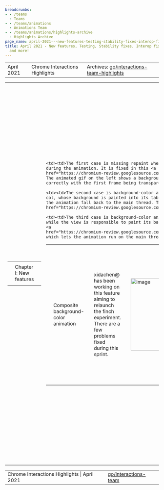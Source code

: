 ```yaml
---
breadcrumbs:
- - /teams
  - Teams
- - /teams/animations
  - Animations Team
- - /teams/animations/highlights-archive
  - Highlights Archive
page_name: april-2021---new-features-testing-stability-fixes-interop-fixes-metrics-and-more
title: April 2021 - New features, Testing, Stability fixes, Interop fixes, Metrics
  and more!
---
```


<table>
<tr>

<td>April 2021</td>

<td>Chrome Interactions Highlights</td>

<td>Archives: <a href="http://go/animations-team-highlights">go/interactions-team-highlights</a></td>

</tr>
</table>

<table>
<tr>

<td><table></td>
<td><tr></td>

<td><td>Chapter I: New features</td></td>

<td></tr></td>
<td></table></td>

<td><table></td>
<td><tr></td>

<td><td>Composite background-color animation</td></td>

<td><td>xidachen@ has been working on this feature aiming to relaunch the finch experiment. There are a few problems fixed during this sprint.</td></td>

<td><td><img alt="image" src="https://lh5.googleusercontent.com/F7Gd8acS30ufVNV31rACPtetP79aWl1e7A_6-egImHkIvP0HkTw8JezzJ9sGWDaTq90ESIT-AD2GzFziWEWT22vS8jQWypRx6XGa5jh1PhpJOqwv_e_l23yaTbPfPv7xIJzLY2ndjTOWTfw8mKN0kM5Utu3_KDwC3YtMCRXUdPwSR8VE" height=236 width=283></td></td>

<td><td>The first one is decouple paint and compositing, which is shown in the above diagram. Before, we call “CheckCanStartAnimationOnCompositor” during the paint stage to determine whether the element should be painted off the main thread or not. Then at the compositing stage, we call the function again to determine whether or not the animation can run on the compositor thread. This causes problems because the property tree node can change during the paint and compositing. The problem is now fixed in this <a href="https://chromium-review.googlesource.com/c/chromium/src/+/2740697">CL</a>, by not calling the above function during the paint stage, which requires us to implement a paint worklet code path to paint the element off the main thread.</td></td>

<td><td><img alt="image" src="https://lh5.googleusercontent.com/uMKCYFltvvzDFGgiOR0YM4RJAxCcXs2v1-CB6NjDKik24WSMmQ4l7QENYqmVBrwJXK_iYU-twKbkwe3qdmxuN4EhiUlAe-VzEbf3XzIQzcjdQAr2dF9fcDasCv9NrbXsOkwxvFDgd_G3PkzWVhUZFLJZpKkocEsCzFemLRAPJXyMr6c4" height=156.15577889447238 width=160.92156862745097><img alt="image" src="https://lh4.googleusercontent.com/mApGNxMJzTxfJyspM3dC2hDD5PxZPI0IbHlJXiUBojIatvcvUKruCfZ1dUaHo9oClrZybovSobha5abys1xu7JcVsoLuqVEnryeXE8O97ERzAPzQj5q_c3hfyxODc3alzEnHI9fSq6QtvcViSgCPrt1au2FDar9Yqf6hjyU7G3S6khE-" height=102 width=158></td></td>

<td><td>The second problem is missing repaint in a few cases, which is tracked in this <a href="http://crbug.com/1184832">bug</a>. During this sprint we have fixed most of them.</td></td>

    <td><td>The first case is missing repaint when the background is transparent
    during the animation. It is fixed in this <a
    href="https://chromium-review.googlesource.com/c/chromium/src/+/2739318">CL</a>.
    The animated gif on the left shows a background-color animation runs
    correctly with the first frame being transparent.</td></td>

    <td><td>The second case is background-color animation on table row or table
    col, whose background is painted into its table cell. In this case, we let
    the animation fall back to the main thread. This is fixed by this <a
    href="https://chromium-review.googlesource.com/c/chromium/src/+/2774182">CL</a>.</td></td>

    <td><td>The third case is background-color animation on the body animation,
    while the view is responsible to paint its background. It is fixed by this
    <a
    href="https://chromium-review.googlesource.com/c/chromium/src/+/2779551">CL</a>,
    which lets the animation run on the main thread.</td></td>

<td><td>Experimental: native paint worklet</td></td>

<td><td><img alt="image" src="https://lh6.googleusercontent.com/u4OXEWMRPI3jWZR3_7-yw4U3MTZzhp0HWcChG2GQzAplntSgS630soR4OHdF5FRPXDkcH7SBj2VLeubgwnZXuw5a2NbofZ5oLc_XC8DJtsB9DDmlo5WoSII-Ycf9sF9uSjis53JpIbp1CYXgoC1LR0CdJdR01p5Lc-eHpGfYPVoMxUSD" height=115 width=156><img alt="image" src="https://lh5.googleusercontent.com/LF-91rvLBmPzQjggeMwXQvees1eS98AvSlHfVn4zHgGdU-x2XVxiA9FOP3wfl2PGn_KACQX_Sl3nxmb2ve4xDOyLEohQ8TB0Nbt9NUh69KX4qok_Y8m6JT6fticXtTzNMTb0GRTKOc_FxERI9MKAcJiV_VILCai3Ip_iFD44VPgK6b9t" height=155.50314465408803 width=159.22981366459626></td></td>

<td><td>Our team is partnering with the skia team, to develop a variant of CSS paint worklet (a native paint worklet), to paint the background faster using native code.</td></td>

<td><td>The picture on the left shows example usage (full <a href="https://jsbin.com/foxasib/10/edit?html,css,js">JSBin</a> example). In the example, we don’t need to use the traditional CSS paint APIs such as “addModule” or “registerPaint”. Rather we use the “skottie” as the name to identify that this is native paint worklet.</td></td>

<td><td>The change is in a work-in-progress <a href="https://chromium-review.googlesource.com/c/chromium/src/+/2776692">CL</a>, currently the animation is running on the main thread, we need some more work to move it off the main thread.</td></td>

<td><td>Declarative show-hide explainer</td></td>

<td><td><img alt="image" src="https://lh4.googleusercontent.com/GBgzBa5UiaD5eZJ8uQvoFS6XgwJLNzTJXNxrAfI7YVCf1xXRAB_60I4NWtH6wq-0Hyu-CIIZfixOSVpjwGl4f084v0fUa2DX2UWifvj8i22ige0EO9VuvUDXKdamGPV72_e-DrmhwDxqb31lo6H1mlzbINbXAcxAg3cejGkZU4bpwYzY" height=181 width=283></td></td>

<td><td>flackr@ published an explainer for the plethora of options to implement tabs.</td></td>

<td><td>It has received early feedback from Brian Kardell regarding additional constraints and other options.</td></td>

<td></tr></td>
<td></table></td>

<td><table></td>
<td><tr></td>

<td><td>Chapter II: Testing</td></td>

<td><td>liviutinta@ fixed flaky test pointer_event_pointercapture_in_frame in this <a href="https://chromium-review.googlesource.com/c/chromium/src/+/2745276">CL</a>. Specifically, the issues found are:</td></td>

    <td><td>Successive test_driver.Actions().pointerMove might lead to coalesced
    pointermove events.</td></td>

    <td><td>test_driver.Actions().send() is asynchronous, the test assumed that
    it was synchronous.</td></td>

    <td><td>Differences between the test_driver.Actions() event streams between
    Windows/Linux.</td></td>

    <td><td>Order of pointerup/lostpointercapture when pointer travels across
    frames not well defined. Opened <a
    href="https://github.com/w3c/pointerevents/issues/355">PEWG</a> issue. This
    still leads to rare flaky runs.</td></td>

<td></tr></td>
<td></table></td>

<td><table></td>
<td><tr></td>

<td><td>Chapter III: Stability fixes</td></td>

<td></tr></td>
<td></table></td>

<td><table></td>
<td><tr></td>

<td><td>CHECK failure during cc animation timing calculation</td></td>

<td><td><img alt="image" src="https://lh3.googleusercontent.com/I6C6OMx1NCkE_II9gODyBjZWWhx5p3W5EP1eu9QYQ67bqgqud2m57pDBpCIjCTdU5W_UVj0ttJ926PJAUFi94fpXp_gFb2NcMzrkiFnZaSF2j7029gYhIZp6rd82bikH3O59P5zMboIwE1PrKfpfKt1Dz5xQjddJsCPcnp_3QOO6UW37" height=133 width=283></td></td>

<td><td>kevers@ worked on the problem where cc does timing calculations a bit differently from WAAPI with respect to animations. The problem is shown in the above code snippets. We verified the timing conversion as part of the check for eligibility to run on the compositor, but we didn’t consider time_offset when making the determination. The solution is to include time_offset in the calculation.</td></td>

<td><td>Crash GestureNavSimple::OnOverscrollModeChange</td></td>

<td><td><img alt="image" src="https://lh5.googleusercontent.com/esadj0fzfzQpcgNrzGxyJ_syNrllUSVLwrHXAJv_OCtJn6hHlnI3pe0Hg7DbE6G92o7-7S5sUrqYDAta_U2MKB_UOtr8p6Xm5myTsS2j_viQ4ZP_jNghQwYv3nJbCCe0BiHzUnXG9hrpPnGY4bQdzBqfy08kllRyV4tyks-2_FrQakoq" height=59 width=111><img alt="image" src="https://lh6.googleusercontent.com/xGKhq1xxbus-Etdfb4zkdnRLnUntPYGC8TSsG-pdoi1Za2hlfrNOvoPfHAwiRf-BcEJRJfkMI8pfWlpt9QOyXP5cEtYhLRU6kxLtpbTOTtKu139Jkt4t-NK1DXrM27SWOR9bmqQ6x-CejXQQ_KUV31DjCQ5Q6mNAPaWvKiPu7JnEfbu2" height=50 width=160></td></td>

<td><td>flackr@ <a href="https://chromium-review.googlesource.com/c/chromium/src/+/2791883">fixed</a> a crash that is due to object lifetime issue. The problem is that an unowned pointer was given to the RenderWidgetHostViewAura’s OverscrollController delegate, when the view did not guarantee that the delegate stayed alive. In some cases the web contents (and delegate) could be destroyed before the view resulting in using the deleted delegate.</td></td>

<td></tr></td>
<td><tr></td>

<td><td>Browser-verified user activation shows misleading data!</td></td>

<td><td>mustaq@ worked on the finch experiment on browser-verified user activation. Currently the finch data suggests verification failure rate is about 0.7%.</td></td>

    <td><td>Similar failures even in the Control groups where the feature is
    disabled.</td></td>

    <td><td>The Control group is consistently better/worse than the Enabled
    groups.</td></td>

    <td><td>This is the <a
    href="https://docs.google.com/document/d/1_4Tg9Bt1OXO6mjAF3a-gaH07G-siGKeSkj13GQnOmjo/edit#bookmark=id.qztvoysscbtv">report</a>
    for the finch.</td></td>

<td><td>The only explanation is maybe extension messaging <a href="https://bugs.chromium.org/p/chromium/issues/detail?id=957553">clobbering</a> user activation again. </td></td>

<td></tr></td>
<td><tr></td>

<td><td>Mac crash blink::Scrollbar::SetNeedsPaintInvaliation</td></td>

<td><td><img alt="image" src="https://lh4.googleusercontent.com/sVOLsU_m4QNyn5mYqClGfgBsCZW3e1ys7TI4OvXfsRN1GzmvXVlCMxpP-rS4tLhnzfTWG-dBOwXiSM-nvHq50uJTDahsBCMfOWL2m8FgR16jVOjzVbpduB2E67yyTUiwggkNj5RxYpArtk4jh0FIk5wXfJU5m-AoXfWegbEGQ6IeMLvb" height=108 width=139></td></td>

<td><td><img alt="image" src="https://lh4.googleusercontent.com/P2M4ziyZ_7xRlM5REV6gCNre90jI8MGnM0wPP1Tsz5cDmmCOS8-CxzwZVix1UvwO_OoM0vKFxKfYylxt4N0aUEDMiCvP_mKXovThUMrkQaKV2unX3V1wkg_6z33x_oTJf0zpkFljE89WuswLLelb079kVXKwkPeL0WmEYmte7lxhNrK0" height=63 width=135><img alt="image" src="https://lh6.googleusercontent.com/WYXgzyOiSZdyTOQXAMJHKLg5Yceo01s6NAzNrkeO5i_xJMPj-r9ohXH2UCj8yVMZizs9BFbKtdxKV1Dr1VBvz5d6vakEddv-skoYOF-DlmhjXSWDYAJ3VjfUALC8krWRz5WHEiwX560Zj2zg57vfY5tcmt6pU2BzSQgJ8Wf_q_EiGNFg" height=64 width=138></td></td>

<td><td>liviutinta@ fixed a crash related to scrollbar on mac.</td></td>

    <td><td>At first it looked like Scrollbar is used after free.</td></td>

    <td><td>In reality, in some cases animation_ is released/deallocated in the
    middle of the call to setCurrentProgress.</td></td>

    <td><td>The solution was to keep animation alive during setCurrentProgress
    by using Objective C retain/release.</td></td>

    <td><td>This is the top 7th renderer crash on latest beta on mac. It is
    responsible for 4 bugs (2 <a
    href="https://bugs.chromium.org/p/chromium/issues/list?q=id%3A1183276%2C1189926%2C&can=1">P1</a>
    release blockers, 2 <a
    href="https://bugs.chromium.org/p/chromium/issues/list?q=id%3A1194276%2C1193025%2C&can=1">P2s</a>).</td></td>

<td></tr></td>
<td></table></td>

<td><table></td>
<td><tr></td>

<td><td>Chapter IV: Interop fixes</td></td>

<td></tr></td>
<td></table></td>

<td><table></td>
<td><tr></td>

<td><td>Created sticky demo for web.dev interop article</td></td>

<td><td><img alt="image" src="https://lh6.googleusercontent.com/mbLti-1KairtHNLRhylAT2mv25lCbch_Io8o0tZr-K8Rpve-Mh_AQD221he3KB0b8SLzKv2iZ5VWToKlBXN0bZhj9OWJR1epEGleEwA5iHC7WvAv-6UDjJZM7XWwpfDiLSuD2iktSB1qV-ziDBEvrOUs9o62O_UwlAm4k7GMoEa-VuH4" height=231 width=283></td></td>

<td><td>flackr@ created a demo of one of the common remaining position sticky interop issues for the web.dev article <a href="https://web.dev/compact2021/">https://web.dev/compact2021/</a> which was published this sprint.</td></td>

<td><td>Scroll-snap support for writing modes</td></td>

<td><td><img alt="image" src="https://lh4.googleusercontent.com/GFUNUuZfoyToayBRC3SSWP7IphGoj22B-uK2MI6w_I6-1JtZRro9P9nAkTOEesL5x2mFSNpJupHzLMUACAijmKdKCzzfsDS-RiFYUfh0dfzJLFGKG2lohrqF4Yk8MQuQRd0ajDXD1YiyppnmXH0Sx_uXMNppwU92ya6FyHo4re7x62X7" height=94 width=134><img alt="image" src="https://lh3.googleusercontent.com/OHW5kXcg6uHP0ISGXjpN70Xv5R_pWv074djPWXZhWHlTCoRJCUepJecn0pdOMLx_uaQlqibW4a5Ck9tRyFNof02BWjS0B0Y_OQoGqPgOqeN6atzqWEeqpq-uLyZPKlGZIwOTHGMlpzLYmOVefrIZPJO7jatDhyf7FsmvLiRI4VT_9b5A" height=91 width=137></td></td>

<td><td> Old New</td></td>

<td><td>kevers@ worked on scroll-snap to enable support for writing modes.</td></td>

    <td><td>The image on the left-hand side shows the old behavior where some of
    the writing modes aren’t supported.</td></td>

    <td><td>The image on the right-hand side shows that we now support all the
    writing modes.</td></td>

<td></tr></td>
<td><tr></td>

<td><td>Scroll-snap outside of scroll corridors</td></td>

<td><td><img alt="image" src="https://lh6.googleusercontent.com/nbVYNy4089lUbQyUYlN0tceM9q7lgvjWwnyoBPEL_EzqB1gwtDQDOkkF5G5kOnUUKoW7ArYZyZOtkD_BxoFLxfV2Xr8n7j0oPOcOR3guzmksRFD6QIK1CPXYrM90TNWYBQupSn1CJtKBWoq-YSpqkoKPxym0rCELfP8qLIi_gQsanV4Z" height=95 width=284></td></td>

<td><td> Old</td></td>

<td><td><img alt="image" src="https://lh6.googleusercontent.com/rsWuZoc7YVjlNpE7wREzQc0RTkv9pZw8F-bkZj3TLFvKNtogc6x9jab1cmBSv_XCoSgAxcgJwRpe-_mjoYmHtxeItWjfLja5UnvUoTqw5TOpqM-OEm8gS4etqmfmNUPKsaXmAR3ZVjDAANclCHOazcLl73SIs9gE25SMWm9VFSqHVF-n" height=95 width=283></td></td>

<td><td> New</td></td>

<td><td>The missing block was offscreen in both x and y direction. Missed as a candidate search position when combining independent x & y searches.</td></td>

<td><td>Fixed tests in css/css-scroll-snap</td></td>

<td><td><img alt="image" src="https://lh3.googleusercontent.com/l9uxIeMwmRJdi2FjqcXUx3KYyqDwvM5YFvNQVSEaCrRzV7fQYVxQiB6ngmfhW780IaHHUz1WbDlcqIyRPAYbWRgDvdbgPYyYZN1RhfMok6hJ4CF1jwzMzHAEdG4gurz-n38Ao0gI7idIK5BGTqc2tRmlw3eS7EZ9MLDUgIPk3-0oa1mm" height=97 width=283></td></td>

<td><td>With the scroll-snap now support for writing mode and for snaps outside of the scroll corridor, a few tests has been fixed as shown in the above table.</td></td>

<td></tr></td>
<td></table></td>

<td><table></td>
<td><tr></td>

<td><td>Chapter V: Metrics</td></td>

<td></tr></td>
<td></table></td>

<td><table></td>
<td><tr></td>

<td><td>go/composite-relative-transform-finch</td></td>

<td><td>kevers@ worked on a document highlighting finch results for internal use only, the efforts includes</td></td>

    <td><td>Communicated highlights in finch tracker bug with confidential bits
    removed.</td></td>

    <td><td>Two cleanup CLs: one to remove the GCL for experiment, and one to
    remove the web feature flag.</td></td>

<td><td>Histograms for finger/pen drag distance</td></td>

<td><td>We need data for the ChromeOS proposal to allow bigger slop for pen taps.</td></td>

    <td><td>The existing Event.TouchMaxDistance won’t work for us. Because it is
    touch-only data, no data beyond slop rectangle.</td></td>

    <td><td><a
    href="https://chromium-review.googlesource.com/c/chromium/src/+/2779754">Added</a>
    new histograms that splits distance-data into pointer-types. Specifically,
    the histograms are Event.MaxDragDistance.{ERASER, FINGER, STYLUS}</td></td>

<td></tr></td>
<td></table></td>

<td><table></td>
<td><tr></td>

<td><td>Chapter VI: Bug Updates</td></td>

<td><td><img alt="image" src="https://lh3.googleusercontent.com/Z-g42rQ4ADjdsT_O_WaXL9uVbo-Cp7XWcC3wUaUyzb_n_sLC_kxtVvS6HIUmX3vFkWv9xDXlZ-3eigN7eyJ47GzDU8-W4b3Nvv1k5d_k6svPePvj-Az6a4P0nHLwPq03aufydp4s9KJsjB69ReM5ZbwjsvrkHv3oD1W_MlqM4q1bp751" height=150 width=273> <img alt="image" src="https://lh6.googleusercontent.com/lXMwy691OYhQjVo0UFkzcmVZq7P_QCCZeJjqC_C0_4Nt2LQXIVy8F4Q0bQYOLJZ0YBnQVHiM58ut2jBYn4dJGelO60TSiRxbCqYzkdGh7x4aN5hob-OFE1RIFBXAo-a5zxM8p8Gz85P4uKpdhONqppEp7-h5rBOkuwVyIB-GvKC13XQT" height=152 width=278></td></td>

<td><td>Our team is seeing a recent spike in P1s, and we are working on addressing the issues.</td></td>

<td></tr></td>
<td></table></td>

</tr>
</table>

<table>
<tr>

<td>Chrome Interactions Highlights | April 2021</td>

<td><a href="http://go/interactions-team">go/interactions-team</a></td>

</tr>
</table>
